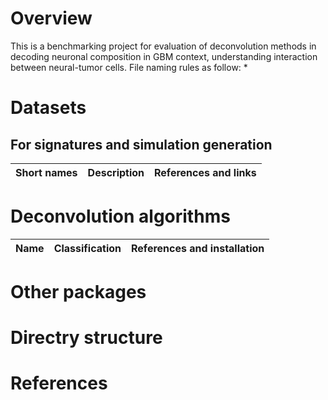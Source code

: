 # Overview
This is a benchmarking project for evaluation of deconvolution methods in decoding neuronal composition in GBM context, understanding interaction between neural-tumor cells. 
File naming rules as follow:
* 

# Datasets
## For signatures and simulation generation

|Short names|Description|References and links|
|:-:|:-:|:-:|

# Deconvolution algorithms
|Name|Classification|References and installation|
|:-:|:-:|:-:|

# Other packages

# Directry structure

# References
